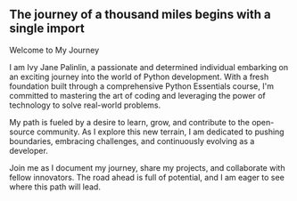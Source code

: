 ## The journey of a thousand miles begins with a single import

Welcome to My Journey

I am Ivy Jane Palinlin, a passionate and determined individual embarking on an exciting journey into the world of Python development. With a fresh foundation built through a comprehensive Python Essentials course, I'm committed to mastering the art of coding and leveraging the power of technology to solve real-world problems.

My path is fueled by a desire to learn, grow, and contribute to the open-source community. As I explore this new terrain, I am dedicated to pushing boundaries, embracing challenges, and continuously evolving as a developer.

Join me as I document my journey, share my projects, and collaborate with fellow innovators. The road ahead is full of potential, and I am eager to see where this path will lead.
<!--

